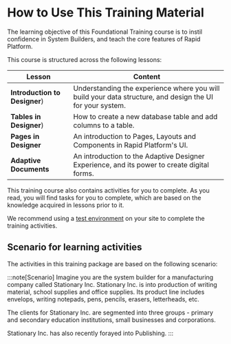 # How to Use This Training Material

The learning objective of this Foundational Training course is to instil confidence in System Builders, and teach the core features of Rapid Platform.

This course is structured across the following lessons:

| Lesson | Content |
| --- | --- |
| **Introduction to Designer**) | Understanding the experience where you will build your data structure, and design the UI for your system. |
| **Tables in Designer**) | How to create a new database table and add columns to a table. |
| **Pages in Designer** | An introduction to Pages, Layouts and Components in Rapid Platform's UI. |
| **Adaptive Documents** | An introduction to the Adaptive Designer Experience, and its power to create digital forms. |

This training course also contains activities for you to complete. As you read, you will find tasks for you to complete, which are based on the knowledge acquired in lessons prior to it.

We recommend using a <a href="https://docs.rapidplatform.com/docs/Rapid/Getting%20Started/accessing-your-site/" target="_blank">test environment</a> on your site to complete the training activities.

## Scenario for learning activities

The activities in this training package are based on the following scenario:

:::note[Scenario]
Imagine you are the system builder for a manufacturing company called Stationary Inc. Stationary Inc. is into production of writing material, school supplies and office supplies. Its product line includes envelops, writing notepads, pens, pencils, erasers, letterheads, etc. 

The clients for Stationary Inc. are segmented into three groups - primary and secondary education institutions, small businesses and corporations.

Stationary Inc. has also recently forayed into Publishing.
:::